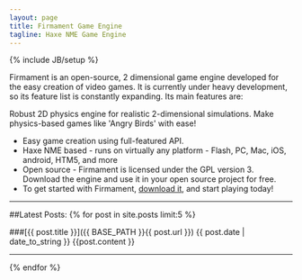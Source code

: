 ```yaml
---
layout: page
title: Firmament Game Engine
tagline: Haxe NME Game Engine
---
```

{% include JB/setup %}

Firmament is an open-source, 2 dimensional game engine developed for the easy creation of video games. It is currently under heavy development, so its feature list is constantly expanding. Its main features are:

Robust 2D physics engine for realistic 2-dimensional simulations. Make physics-based games like 'Angry Birds' with ease!
* Easy game creation using full-featured API.
* Haxe NME based - runs on virtually any platform - Flash, PC, Mac, iOS, android, HTM5, and more
* Open source - Firmament is licensed under the GPL version 3. Download the engine and use it in your open source project for free.
* To get started with Firmament, [download it](downloads.html), and start playing today! 
<hr>
##Latest Posts:
{% for post in site.posts limit:5 %}

###[{{ post.title }}]({{ BASE_PATH }}{{ post.url }})
{{ post.date | date_to_string }} 
{{post.content }}
<hr>
{% endfor %}


